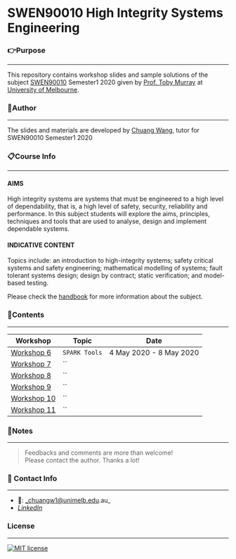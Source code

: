 # SWEN90010 High Integrity Systems Engineering

### **:point_right:Purpose**
---
This repository contains workshop slides and sample solutions of the subject [SWEN90010](https://handbook.unimelb.edu.au/2020/subjects/swen90010) Semester1 2020 given by [Prof. Toby Murray](https://people.eng.unimelb.edu.au/tobym/) at [University of Melbourne](https://www.unimelb.edu.au/).

### **:running:Author**
---
The slides and materials are developed by [Chuang Wang](https://www.linkedin.com/in/chuangw/), tutor for SWEN90010 Semester1 2020

### **:clipboard:Course Info**
---
#### AIMS

High integrity systems are systems that must be engineered to a high level of dependability, that is, a high level of safety, security, reliability and performance. In this subject students will explore the aims, principles, techniques and tools that are used to analyse, design and implement dependable systems.

#### INDICATIVE CONTENT

Topics include: an introduction to high-integrity systems; safety critical systems and safety engineering; mathematical modelling of systems; fault tolerant systems design; design by contract; static verification; and model-based testing.

Please check the [handbook](https://handbook.unimelb.edu.au/2020/subjects/swen90010) for more information about the subject.


### **:bookmark_tabs:Contents**
---

| Workshop | Topic | Date |
| ------ | ------ |-----|
| [Workshop 6](https://github.com/chuangw46/SWEN90010_High_Integrity_Systems/blob/master/Workshop6_SPARKTools.pdf) | `SPARK Tools` | 4 May 2020 - 8 May 2020
| [Workshop 7]() | `` | 
| [Workshop 8]() | `` | 
| [Workshop 9]() | `` | 
| [Workshop 10]() | `` | 
| [Workshop 11]() | `` | 


### **:page_facing_up:Notes**
---
>Feedbacks and comments are more than welcome!\
>Please contact the author. Thanks a lot!

### **:email: Contact Info**
---
- :e-mail:: _chuangw1@unimelb.edu.au_
- [_LinkedIn_](https://www.linkedin.com/in/chuangw)

### **License**
---
[![MIT license](https://img.shields.io/badge/License-MIT-blue.svg)](https://github.com/chuangw46/SWEN90010_High_Integrity_Systems/blob/master/LICENSE)
